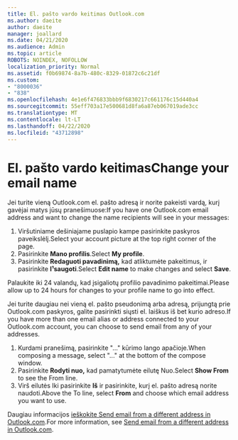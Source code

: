 ```yaml
---
title: El. pašto vardo keitimas Outlook.com
ms.author: daeite
author: daeite
manager: joallard
ms.date: 04/21/2020
ms.audience: Admin
ms.topic: article
ROBOTS: NOINDEX, NOFOLLOW
localization_priority: Normal
ms.assetid: f0b69874-8a7b-480c-8329-01872c6c21df
ms.custom:
- "8000036"
- "838"
ms.openlocfilehash: 4e1e6f476833bbb9f6830217c661176c15d440a4
ms.sourcegitcommit: 55eff703a17e500681d8fa6a87eb067019ade3cc
ms.translationtype: MT
ms.contentlocale: lt-LT
ms.lasthandoff: 04/22/2020
ms.locfileid: "43712898"
---
```

# <a name="change-your-email-name"></a><span data-ttu-id="5046d-102">El. pašto vardo keitimas</span><span class="sxs-lookup"><span data-stu-id="5046d-102">Change your email name</span></span>

<span data-ttu-id="5046d-103">Jei turite vieną Outlook.com el. pašto adresą ir norite pakeisti vardą, kurį gavėjai matys jūsų pranešimuose:</span><span class="sxs-lookup"><span data-stu-id="5046d-103">If you have one Outlook.com email address and want to change the name recipients will see in your messages:</span></span>
  
1. <span data-ttu-id="5046d-104">Viršutiniame dešiniajame puslapio kampe pasirinkite paskyros paveikslėlį.</span><span class="sxs-lookup"><span data-stu-id="5046d-104">Select your account picture at the top right corner of the page.</span></span>
2. <span data-ttu-id="5046d-105">Pasirinkite **Mano profilis**.</span><span class="sxs-lookup"><span data-stu-id="5046d-105">Select **My profile**.</span></span>
3. <span data-ttu-id="5046d-106">Pasirinkite **Redaguoti pavadinimą,** kad atliktumėte pakeitimus, ir pasirinkite **I¹saugoti**.</span><span class="sxs-lookup"><span data-stu-id="5046d-106">Select **Edit name** to make changes and select **Save**.</span></span>

<span data-ttu-id="5046d-107">Palaukite iki 24 valandų, kad įsigaliotų profilio pavadinimo pakeitimai.</span><span class="sxs-lookup"><span data-stu-id="5046d-107">Please allow up to 24 hours for changes to your profile name to go into effect.</span></span>
  
<span data-ttu-id="5046d-108">Jei turite daugiau nei vieną el. pašto pseudonimą arba adresą, prijungtą prie Outlook.com paskyros, galite pasirinkti siųsti el. laiškus iš bet kurio adreso.</span><span class="sxs-lookup"><span data-stu-id="5046d-108">If you have more than one email alias or address connected to your Outlook.com account, you can choose to send email from any of your addresses.</span></span>
  
1. <span data-ttu-id="5046d-109">Kurdami pranešimą, pasirinkite "..." kūrimo lango apačioje.</span><span class="sxs-lookup"><span data-stu-id="5046d-109">When composing a message, select "..." at the bottom of the compose window.</span></span>
1. <span data-ttu-id="5046d-110">Pasirinkite **Rodyti nuo,** kad pamatytumėte eilutę Nuo.</span><span class="sxs-lookup"><span data-stu-id="5046d-110">Select **Show From** to see the From line.</span></span>
1. <span data-ttu-id="5046d-111">Virš eilutės Iki pasirinkite **Iš** ir pasirinkite, kurį el. pašto adresą norite naudoti.</span><span class="sxs-lookup"><span data-stu-id="5046d-111">Above the To line, select **From** and choose which email address you want to use.</span></span>

<span data-ttu-id="5046d-112">Daugiau informacijos [ieškokite Send email from a different address in Outlook.com](https://support.office.com/article/ccba89cb-141c-4a36-8c56-6d16a8556d2e?wt.mc_id=Office_Outlook_com_Alchemy).</span><span class="sxs-lookup"><span data-stu-id="5046d-112">For more information, see [Send email from a different address in Outlook.com](https://support.office.com/article/ccba89cb-141c-4a36-8c56-6d16a8556d2e?wt.mc_id=Office_Outlook_com_Alchemy).</span></span>